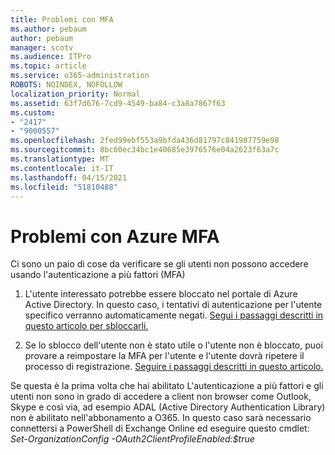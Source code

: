```yaml
---
title: Problemi con MFA
ms.author: pebaum
author: pebaum
manager: scotv
ms.audience: ITPro
ms.topic: article
ms.service: o365-administration
ROBOTS: NOINDEX, NOFOLLOW
localization_priority: Normal
ms.assetid: 63f7d676-7cd9-4549-ba84-c3a8a7867f63
ms.custom:
- "2417"
- "9000557"
ms.openlocfilehash: 2fed99ebf553a9bfda436d81797c841987759e98
ms.sourcegitcommit: 8bc60ec34bc1e40685e3976576e04a2623f63a7c
ms.translationtype: MT
ms.contentlocale: it-IT
ms.lasthandoff: 04/15/2021
ms.locfileid: "51810488"
---
```

# <a name="issues-with-azure-mfa"></a>Problemi con Azure MFA
Ci sono un paio di cose da verificare se gli utenti non possono accedere usando l'autenticazione a più fattori (MFA)

1. L'utente interessato potrebbe essere bloccato nel portale di Azure Active Directory. In questo caso, i tentativi di autenticazione per l'utente specifico verranno automaticamente negati. [Segui i passaggi descritti in questo articolo per sbloccarli.](https://docs.microsoft.com/azure/active-directory/authentication/howto-mfa-mfasettings#block-and-unblock-users)

2. Se lo sblocco dell'utente non è stato utile o l'utente non è bloccato, puoi provare a reimpostare la MFA per l'utente e l'utente dovrà ripetere il processo di registrazione. [Seguire i passaggi descritti in questo articolo.](https://docs.microsoft.com/azure/active-directory/authentication/howto-mfa-userdevicesettings#require-users-to-provide-contact-methods-again)

Se questa è la prima volta che hai abilitato L'autenticazione a più fattori e gli utenti non sono in grado di accedere a client non browser come Outlook, Skype e così via, ad esempio ADAL (Active Directory Authentication Library) non è abilitato nell'abbonamento a O365. In questo caso sarà necessario connettersi a PowerShell di Exchange Online ed eseguire questo cmdlet:  *Set-OrganizationConfig -OAuth2ClientProfileEnabled:$true*
